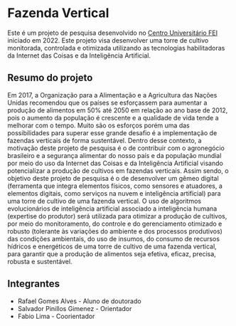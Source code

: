 # Fazenda Vertical

Este é um projeto de pesquisa desenvolvido no [Centro Universitário FEI](https://portal.fei.edu.br/) iniciado em 2022. Este projeto visa desenvolver uma torre de cultivo monitorada, controlada e otimizada utilizando as tecnologias habilitadoras da Internet das Coisas e da Inteligência Artificial.
## Resumo do projeto

Em 2017, a Organização para a Alimentação e a Agricultura das Nações Unidas recomendou que os países se esforçassem para aumentar a produção de alimentos em 50% até 2050 em relação ao ano base de 2012, pois o aumento da população é crescente e a qualidade de vida tende a melhorar com o tempo. Muito são os esforços porém uma das possibilidades para superar esse grande desafio é a implementação de fazendas verticais de forma sustentável. Dentro desse contexto, a motivação deste projeto de pesquisa é o de contribuir com o agronegócio brasileiro e a segurança alimentar do nosso país e da população mundial por meio do uso da Internet das Coisas e da Inteligência Artificial visando potencializar a produção de cultivos em fazendas verticais. Assim sendo, o objetivo deste projeto de pesquisa é o de desenvolver um gêmeo digital (ferramenta que integra elementos físicos, como sensores e atuadores, a elementos digitais, como serviços na nuvem e inteligência artificial) para uma torre de cultivo de uma fazenda vertical. O uso de algoritmos evolucionários de inteligência artificial associado a inteligência humana (expertise do produtor) será utilizada para otimizar a produção de cultivos, por meio do monitoramento, do controle e do gerenciamento otimizado e robusto (tolerante às variações do ambiente e dos processos produtivos) das condições ambientais, do uso de insumos, do consumo de recursos hídricos e energéticos de uma torre de cultivo de uma fazenda vertical, para garantir que a produção de alimentos seja efetiva, eficaz, precisa, robusta e sustentável. 

## Integrantes

- Rafael Gomes Alves - Aluno de doutorado
- Salvador Pinillos Gimenez - Orientador
- Fabio Lima - Coorientador